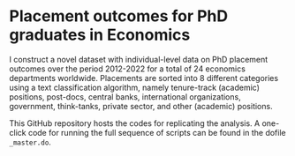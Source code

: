 # Placement outcomes for PhD graduates in Economics

I construct a novel dataset with individual-level data on PhD placement outcomes over the period 2012-2022 for a total of 24 economics departments
worldwide. Placements are sorted into 8 different categories using a text classification algorithm, namely tenure-track (academic) positions, 
post-docs, central banks, international organizations, government, think-tanks, private sector, and other (academic) positions.

This GitHub repository hosts the codes for replicating the analysis. A one-click code for running the full sequence of scripts can be found in the dofile `_master.do`.


